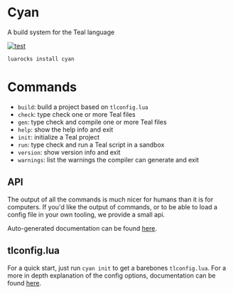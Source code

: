 # Cyan

A build system for the Teal language

[![test](https://github.com/teal-language/cyan/actions/workflows/test.yml/badge.svg)](https://github.com/teal-language/cyan/actions/workflows/test.yml)

```console
luarocks install cyan
```

# Commands

 - `build`: build a project based on `tlconfig.lua`
 - `check`: type check one or more Teal files
 - `gen`: type check and compile one or more Teal files
 - `help`: show the help info and exit
 - `init`: initialize a Teal project
 - `run`: type check and run a Teal script in a sandbox
 - `version`: show version info and exit
 - `warnings`: list the warnings the compiler can generate and exit

## API

The output of all the commands is much nicer for humans than it is for computers. If you'd like the output of commands, or to be able to load a config file in your own tooling, we provide a small api.

Auto-generated documentation can be found [here](https://teal-language.github.io/cyan/).

## tlconfig.lua

For a quick start, just run `cyan init` to get a barebones `tlconfig.lua`. For a more in depth explanation of the config options, documentation can be found [here](docs/tlconfig.md).
